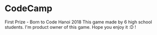 # CodeCamp
First Prize - Born to Code Hanoi 2018
This game made by 6 high school students. I'm product owner of this game. Hope you enjoy it :D !

